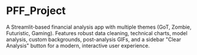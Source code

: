 # PFF_Project
A Streamlit-based financial analysis app with multiple themes (GoT, Zombie, Futuristic, Gaming). Features robust data cleaning, technical charts, model analysis, custom backgrounds, post-analysis GIFs, and a sidebar "Clear Analysis" button for a modern, interactive user experience.
